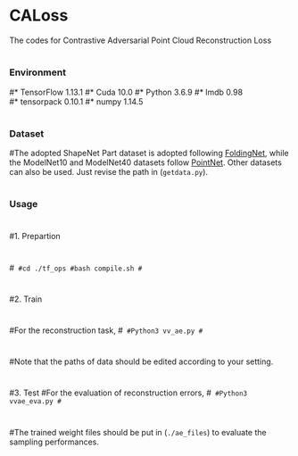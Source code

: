 # CALoss
The codes for Contrastive Adversarial Point Cloud Reconstruction Loss
#
### Environment
#* TensorFlow 1.13.1
#* Cuda 10.0
#* Python 3.6.9
#* lmdb 0.98  
#* tensorpack 0.10.1
#* numpy 1.14.5
#
### Dataset
#The adopted ShapeNet Part dataset is adopted following [FoldingNet](http://www.merl.com/research/license#FoldingNet), while the ModelNet10 and ModelNet40 datasets follow [PointNet](https://github.com/charlesq34/pointnet.git). Other datasets can also be used. Just revise the path in (`getdata.py`).
#
### Usage
#
#1. Prepartion
#
#```
#cd ./tf_ops
#bash compile.sh
#```
#
#2. Train
#
#For the reconstruction task,
#```
#Python3 vv_ae.py
#```
#
#Note that the paths of data should be edited according to your setting.
#
#3. Test
#For the evaluation of reconstruction errors,
#```
#Python3 vvae_eva.py
#```
#
#The trained weight files should be put in (`./ae_files`) to evaluate the sampling performances.

